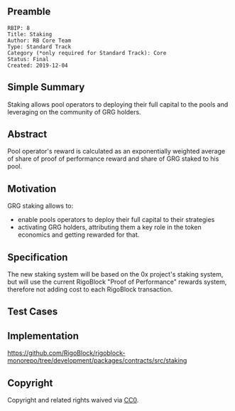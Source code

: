 ## Preamble

    RBIP: 8
    Title: Staking
    Author: RB Core Team
    Type: Standard Track
    Category (*only required for Standard Track): Core
    Status: Final
    Created: 2019-12-04

## Simple Summary

Staking allows pool operators to deploying their full capital to the pools and leveraging on the community of GRG holders.

## Abstract

Pool operator's reward is calculated as an exponentially weighted average of share of proof of performance reward and share of GRG staked to his pool.

## Motivation

GRG staking allows to:
- enable pools operators to deploy their full capital to their strategies
- activating GRG holders, attributing them a key role in the token economics and getting rewarded for that.

## Specification

The new staking system will be based on the 0x project's staking system, but will use the current RigoBlock "Proof of Performance" rewards system, therefore not adding cost to each RigoBlock transaction.

## Test Cases

## Implementation

https://github.com/RigoBlock/rigoblock-monorepo/tree/development/packages/contracts/src/staking

## Copyright

Copyright and related rights waived via [CC0](https://creativecommons.org/publicdomain/zero/1.0/).
